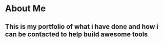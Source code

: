 # About Me

## This is my portfolio of what i have done and how i can be contacted to help build awesome tools
